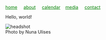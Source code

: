 <style> a {
    color: green;
}
</style>
[home](/)&nbsp;&nbsp;&nbsp;&nbsp; [about](/about.html)&nbsp;&nbsp;&nbsp;&nbsp; [calendar](/calendar.html)&nbsp;&nbsp;&nbsp; [media](/media.html)&nbsp;&nbsp;&nbsp;&nbsp; [contact](/contact.html)


 Hello, world!

![headshot](https://raharules.github.io/Raha_and_palm.jpg)
<br />
Photo by Nuna Ulises
<br />


